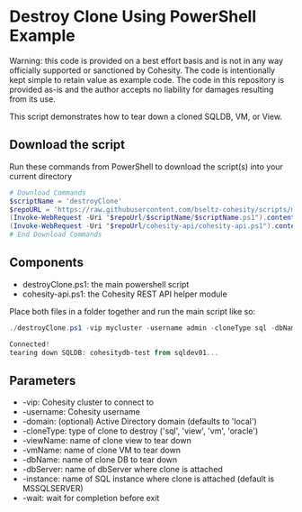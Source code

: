 # Destroy Clone Using PowerShell Example

Warning: this code is provided on a best effort basis and is not in any way officially supported or sanctioned by Cohesity. The code is intentionally kept simple to retain value as example code. The code in this repository is provided as-is and the author accepts no liability for damages resulting from its use.

This script demonstrates how to tear down a cloned SQLDB, VM, or View.  

## Download the script

Run these commands from PowerShell to download the script(s) into your current directory

```powershell
# Download Commands
$scriptName = 'destroyClone'
$repoURL = 'https://raw.githubusercontent.com/bseltz-cohesity/scripts/master/powershell'
(Invoke-WebRequest -Uri "$repoUrl/$scriptName/$scriptName.ps1").content | Out-File "$scriptName.ps1"; (Get-Content "$scriptName.ps1") | Set-Content "$scriptName.ps1"
(Invoke-WebRequest -Uri "$repoUrl/cohesity-api/cohesity-api.ps1").content | Out-File cohesity-api.ps1; (Get-Content cohesity-api.ps1) | Set-Content cohesity-api.ps1
# End Download Commands
```

## Components

* destroyClone.ps1: the main powershell script
* cohesity-api.ps1: the Cohesity REST API helper module

Place both files in a folder together and run the main script like so:

```powershell
./destroyClone.ps1 -vip mycluster -username admin -cloneType sql -dbName cohesitydb-test -dbServer sqldev01

Connected!
tearing down SQLDB: cohesitydb-test from sqldev01...
```

## Parameters

* -vip: Cohesity cluster to connect to
* -username: Cohesity username
* -domain: (optional) Active Directory domain (defaults to 'local')
* -cloneType: type of clone to destroy ('sql', 'view', 'vm', 'oracle')
* -viewName: name of clone view to tear down
* -vmName: name of clone VM to tear down
* -dbName: name of clone DB to tear down
* -dbServer: name of dbServer where clone is attached
* -instance: name of SQL instance where clone is attached (default is MSSQLSERVER)
* -wait: wait for completion before exit
